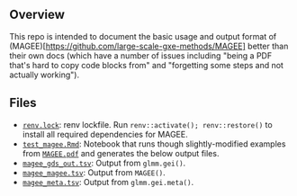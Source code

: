## Overview

This repo is intended to document the basic usage and output format of (MAGEE)[https://github.com/large-scale-gxe-methods/MAGEE]
better than their own docs (which have a number of issues including "being a PDF that's hard to copy code blocks from" and
"forgetting some steps and not actually working").

## Files

- [`renv.lock`](renv.lock): renv lockfile. Run `renv::activate(); renv::restore()` to install all
  required dependencies for MAGEE.
- [`test_magee.Rmd`](test_magee.Rmd): Notebook that runs though slightly-modified examples from
  [`MAGEE.pdf`](https://github.com/large-scale-gxe-methods/MAGEE/blob/master/inst/doc/MAGEE.pdf)
  and generates the below output files.
- [`magee_gds_out.tsv`](magee_gds_out.tsv): Output from `glmm.gei()`.
- [`magee_magee.tsv`](magee_magee.tsv): Output from `MAGEE()`.
- [`magee_meta.tsv`](magee_meta.tsv): Output from `glmm.gei.meta()`.
